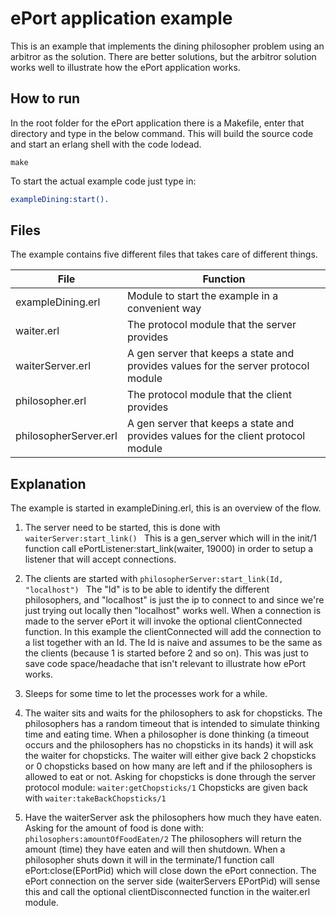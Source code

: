 # ePort application example

This is an example that implements the dining philosopher problem using an
arbitror as the solution. There are better solutions, but the arbitror solution
works well to illustrate how the ePort application works.

## How to run
In the root folder for the ePort application there is a Makefile, enter that
directory and type in the below command. This will build the source code and
start an erlang shell with the code lodead.
```
make
```

To start the actual example code just type in:
```erlang
exampleDining:start().
```

## Files
The example contains five different files that takes care of different things.

| File                  | Function                                                                           |
|-----------------------|------------------------------------------------------------------------------------|
| exampleDining.erl     | Module to start the example in a convenient way                                    |
| waiter.erl            | The protocol module that the server provides                                       |
| waiterServer.erl      | A gen server that keeps a state and provides values for the server protocol module |
| philosopher.erl       | The protocol module that the client provides                                       |
| philosopherServer.erl | A gen server that keeps a state and provides values for the client protocol module |

## Explanation
The example is started in exampleDining.erl, this is an overview of the flow.

1. The server need to be started, this is done with ```waiterServer:start_link() ```
This is a gen_server which will in the init/1 function call ePortListener:start_link(waiter, 19000) in order
to setup a listener that will accept connections.

2. The clients are started with ```philosopherServer:start_link(Id, "localhost") ```
The "Id" is to be able to identify the different philosophers, and "localhost" is just the ip to connect to
and since we're just trying out locally then "localhost" works well.
When a connection is made to the server ePort it will invoke the optional clientConnected function. In this
example the clientConnected will add the connection to a list together with an Id. The Id is naive and assumes
to be the same as the clients (because 1 is started before 2 and so on). This was just to save code space/headache
that isn't relevant to illustrate how ePort works.

3. Sleeps for some time to let the processes work for a while.

4. The waiter sits and waits for the philosophers to ask for chopsticks. The philosophers has a random timeout
that is intended to simulate thinking time and eating time. When a philosopher is done thinking (a timeout
occurs and the philosophers has no chopsticks in its hands) it will ask the waiter for chopsticks. The waiter
will either give back 2 chopsticks or 0 chopsticks based on how many are left and if the philosophers is allowed
to eat or not. Asking for chopsticks is done through the server protocol module: ```waiter:getChopsticks/1```
Chopsticks are given back with ```waiter:takeBackChopsticks/1```

5. Have the waiterServer ask the philosophers how much they have eaten. Asking for the amount of food is
done with: ```philosophers:amountOfFoodEaten/2```
The philosophers will return the amount (time) they have eaten and will then shutdown.
When a philosopher shuts down it will in the terminate/1 function call ePort:close(EPortPid) which will close down
the ePort connection. The ePort connection on the server side (waiterServers EPortPid) will sense this and call
the optional clientDisconnected function in the waiter.erl module.